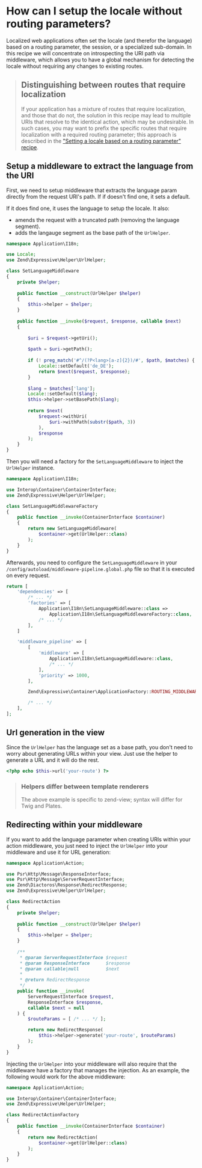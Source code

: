 # How can I setup the locale without routing parameters?

Localized web applications often set the locale (and therefor the language)
based on a routing parameter, the session, or a specialized sub-domain.
In this recipe we will concentrate on introspecting the URI path via middleware,
which allows you to have a global mechanism for detecting the locale without
requiring any changes to existing routes.

> ## Distinguishing between routes that require localization
>
> If your application has a mixture of routes that require localization, and
> those that do not, the solution in this recipe may lead to multiple URIs
> that resolve to the identical action, which may be undesirable. In such
> cases, you may want to prefix the specific routes that require localization
> with a required routing parameter; this approach is described in the
> ["Setting a locale based on a routing parameter" recipe](setting-locale-depending-routing-parameter.md).

## Setup a middleware to extract the language from the URI

First, we need to setup middleware that extracts the language param directly
from the request URI's path. If if doesn't find one, it sets a default.

If it does find one, it uses the language to setup the locale. It also:

- amends the request with a truncated path (removing the language segment).
- adds the langauge segment as the base path of the `UrlHelper`.

```php
namespace Application\I18n;

use Locale;
use Zend\Expressive\Helper\UrlHelper;

class SetLanguageMiddleware
{
    private $helper;
    
    public function __construct(UrlHelper $helper)
    {
        $this->helper = $helper;
    }
    
    public function __invoke($request, $response, callable $next)
    {
    
        $uri = $request->getUri();
        
        $path = $uri->getPath();
        
        if (! preg_match('#^/(?P<lang>[a-z]{2})/#', $path, $matches) {
            Locale::setDefault('de_DE');
            return $next($request, $response);
        }
        
        $lang = $matches['lang'];
        Locale::setDefault($lang);
        $this->helper->setBasePath($lang);
        
        return $next(
            $request->withUri(
                $uri->withPath(substr($path, 3))
            ),
            $response
        );
    }
}
```

Then you will need a factory for the `SetLanguageMiddleware` to inject the
`UrlHelper` instance.

```php
namespace Application\I18n;

use Interop\Container\ContainerInterface;
use Zend\Expressive\Helper\UrlHelper;

class SetLanguageMiddlewareFactory
{
    public function __invoke(ContainerInterface $container)
    {
        return new SetLanguageMiddleware(
            $container->get(UrlHelper::class)
        );
    }
}
```

Afterwards, you need to configure the `SetLanguageMiddleware` in your 
`/config/autoload/middleware-pipeline.global.php` file so that it is executed 
on every request.

```php
return [
    'dependencies' => [
        /* ... */
        'factories' => [
            Application\I18n\SetLanguageMiddleware::class =>
                Application\I18n\SetLanguageMiddlewareFactory::class,
            /* ... */
        ],
    ]

    'middleware_pipeline' => [
        [
            'middleware' => [
                Application\I18n\SetLanguageMiddleware::class,
                /* ... */
            ],
            'priority' => 1000,
        ],

        Zend\Expressive\Container\ApplicationFactory::ROUTING_MIDDLEWARE,

        /* ... */
    ],
];
```

## Url generation in the view

Since the `UrlHelper` has the language set as a base path, you don't need 
to worry about generating URLs within your view. Just use the helper to 
generate a URL and it will do the rest.

```php
<?php echo $this->url('your-route') ?>
```

> ### Helpers differ between template renderers
>
> The above example is specific to zend-view; syntax will differ for
> Twig and Plates.

## Redirecting within your middleware

If you want to add the language parameter when creating URIs within your 
action middleware, you just need to inject the `UrlHelper` into your 
middleware and use it for URL generation:

```php
namespace Application\Action;

use Psr\Http\Message\ResponseInterface;
use Psr\Http\Message\ServerRequestInterface;
use Zend\Diactoros\Response\RedirectResponse;
use Zend\Expressive\Helper\UrlHelper;

class RedirectAction
{
    private $helper;
        
    public function __construct(UrlHelper $helper)
    {
        $this->helper = $helper;
    }
        
    /**
     * @param ServerRequestInterface $request
     * @param ResponseInterface      $response
     * @param callable|null          $next
     *
     * @return RedirectResponse
     */
    public function __invoke(
        ServerRequestInterface $request,
        ResponseInterface $response,
        callable $next = null
    ) {
        $routeParams = [ /* ... */ ];

        return new RedirectResponse(
            $this->helper->generate('your-route', $routeParams)
        );
    }
}
```

Injecting the `UrlHelper` into your middleware will also require that the
middleware have a factory that manages the injection. As an example, the
following would work for the above middleware:

```php
namespace Application\Action;

use Interop\Container\ContainerInterface;
use Zend\Expressive\Helper\UrlHelper;

class RedirectActionFactory
{
    public function __invoke(ContainerInterface $container)
    {
        return new RedirectAction(
            $container->get(UrlHelper::class)
        );
    }
}
```
